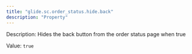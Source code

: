 ```yaml
---
title: "glide.sc.order_status.hide.back"
description: "Property"
---
```


Description: Hides the back button from the order status page when true

Value: `true`